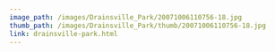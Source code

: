 ```yaml
---
image_path: /images/Drainsville_Park/20071006110756-18.jpg
thumb_path: /images/Drainsville_Park/thumb/20071006110756-18.jpg
link: drainsville-park.html
---
```

